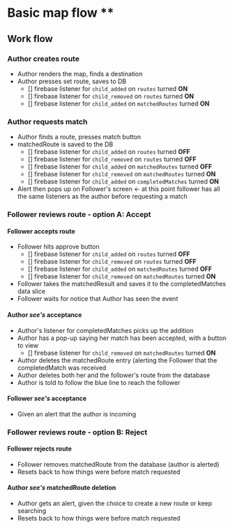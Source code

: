 # Basic map flow **

## Work flow

### Author creates route

* Author renders the map, finds a destination 
* Author presses set route, saves to DB
  * [] firebase listener for `child_added` on `routes` turned **ON**
  * [] firebase listener for `child_removed` on `routes` turned **ON**
  * [] firebase listener for `child_added` on `matchedRoutes` turned **ON**

### Author requests match

* Author finds a route, presses match button
* matchedRoute is saved to the DB
  * [] firebase listener for `child_added` on `routes` turned **OFF**
  * [] firebase listener for `child_removed` on `routes` turned **OFF**
  * [] firebase listener for `child_added` on `matchedRoutes` turned **OFF**
  * [] firebase listener for `child_removed` on `matchedRoutes` turned **ON**
  * [] firebase listener for `child_added` on `completedMatches` turned **ON**
* Alert then pops up on Follower's screen <- at this point follower has all the same listeners as the author before requesting a match

### Follower reviews route - option A: Accept

#### Follower accepts route

* Follower hits approve button
  * [] firebase listener for `child_added` on `routes` turned **OFF**
  * [] firebase listener for `child_removed` on `routes` turned **OFF**
  * [] firebase listener for `child_added` on `matchedRoutes` turned **OFF**
  * [] firebase listener for `child_removed` on `matchedRoutes` turned **ON**
* Follower takes the matchedResult and saves it to the completedMatches data slice
* Follower waits for notice that Author has seen the event

#### Author *see's* acceptance

* Author's listener for completedMatches picks up the addition
* Author has a pop-up saying her match has been accepted, with a button to view
  * [] firebase listener for `child_removed` on `matchedRoutes` turned **ON**
* Author deletes the matchedRoute entry (alerting the Follower that the completedMatch was received
* Author deletes both her and the follower's route from the database
* Author is told to follow the blue line to reach the follower

#### Follower *see's* acceptance

* Given an alert that the author is incoming

### Follower reviews route - option B: Reject

#### Follower rejects route 

* Follower removes matchedRoute from the database (author is alerted)
* Resets back to how things were before match requested

#### Author *see's* matchedRoute deletion

* Author gets an alert, given the choice to create a new route or keep searching
* Resets back to how things were before match requested

  








